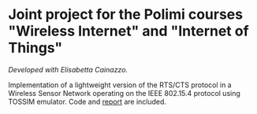 # Joint project for the Polimi courses "Wireless Internet" and "Internet of Things"

_Developed with Elisabetta Cainazzo._

Implementation of a lightweight version of the RTS/CTS protocol in a Wireless Sensor Network operating on the IEEE 802.15.4 protocol using TOSSIM emulator.
Code and [report](https://github.com/stefanomaxenti/WirelessInternet-IOT_Polimi-2020-21/blob/main/Report.pdf) are included.
